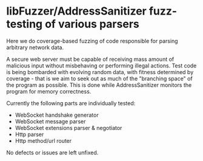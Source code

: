 # libFuzzer/AddressSanitizer fuzz-testing of various parsers

Here we do coverage-based fuzzing of code responsible for parsing arbitrary network data.

A secure web server must be capable of receiving mass amount of malicious input without misbehaving or performing illegal actions. Test code is being bombarded with evolving random data, with fitness determined by coverage - that is we aim to seek out as much of the "branching space" of the program as possible. This is done while AddressSanitizer monitors the program for memory correctness.

Currently the following parts are individually tested:

* WebSocket handshake generator
* WebSocket message parser
* WebSocket extensions parser & negotiator
* Http parser
* Http method/url router

No defects or issues are left unfixed.
